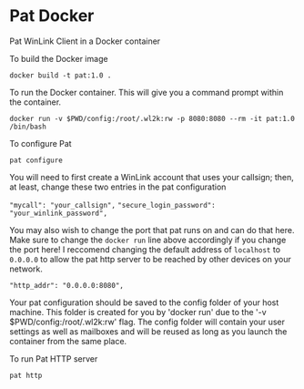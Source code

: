 # Pat Docker
Pat WinLink Client in a Docker container

To build the Docker image

`docker build -t pat:1.0 .`

To run the Docker container. This will give you a command prompt within the container.

`docker run -v $PWD/config:/root/.wl2k:rw -p 8080:8080 --rm -it pat:1.0 /bin/bash`

To configure Pat

`pat configure`

You will need to first create a WinLink account that uses your callsign; then, at least, change
these two entries in the pat configuration

`"mycall": "your_callsign",`
`"secure_login_password": "your_winlink_password",`

You may also wish to change the port that pat runs on and can do that here. Make sure to change
the `docker run` line above accordingly if you change the port here! I reccomend changing the
default address of `localhost` to `0.0.0.0` to allow the pat http server to be reached by other
devices on your network.

`"http_addr": "0.0.0.0:8080",`

Your pat configuration should be saved to the config folder of your host machine. This
folder is created for you by 'docker run' due to the '-v $PWD/config:/root/.wl2k:rw'
flag. The config folder will contain your user settings as well as mailboxes and will
be reused as long as you launch the container from the same place.

To run Pat HTTP server

`pat http`

